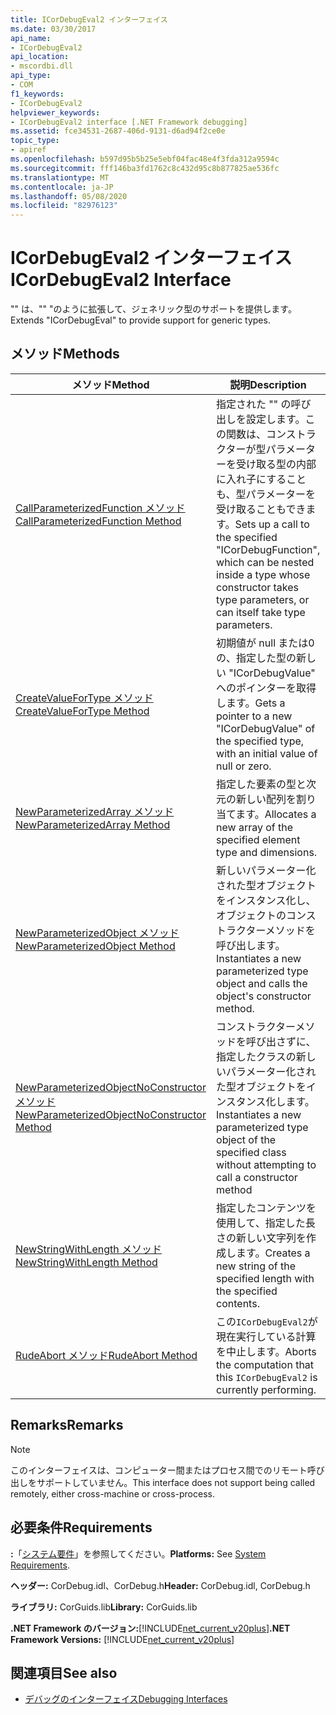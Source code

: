 ```yaml
---
title: ICorDebugEval2 インターフェイス
ms.date: 03/30/2017
api_name:
- ICorDebugEval2
api_location:
- mscordbi.dll
api_type:
- COM
f1_keywords:
- ICorDebugEval2
helpviewer_keywords:
- ICorDebugEval2 interface [.NET Framework debugging]
ms.assetid: fce34531-2687-406d-9131-d6ad94f2ce0e
topic_type:
- apiref
ms.openlocfilehash: b597d95b5b25e5ebf04fac48e4f3fda312a9594c
ms.sourcegitcommit: fff146ba3fd1762c8c432d95c8b877825ae536fc
ms.translationtype: MT
ms.contentlocale: ja-JP
ms.lasthandoff: 05/08/2020
ms.locfileid: "82976123"
---
```

# <a name="icordebugeval2-interface"></a><span data-ttu-id="c0f54-102">ICorDebugEval2 インターフェイス</span><span class="sxs-lookup"><span data-stu-id="c0f54-102">ICorDebugEval2 Interface</span></span>

<span data-ttu-id="c0f54-103">"" は、"" "のように拡張して、ジェネリック型のサポートを提供します。</span><span class="sxs-lookup"><span data-stu-id="c0f54-103">Extends "ICorDebugEval" to provide support for generic types.</span></span>  
  
## <a name="methods"></a><span data-ttu-id="c0f54-104">メソッド</span><span class="sxs-lookup"><span data-stu-id="c0f54-104">Methods</span></span>  
  
|<span data-ttu-id="c0f54-105">メソッド</span><span class="sxs-lookup"><span data-stu-id="c0f54-105">Method</span></span>|<span data-ttu-id="c0f54-106">説明</span><span class="sxs-lookup"><span data-stu-id="c0f54-106">Description</span></span>|  
|------------|-----------------|  
|[<span data-ttu-id="c0f54-107">CallParameterizedFunction メソッド</span><span class="sxs-lookup"><span data-stu-id="c0f54-107">CallParameterizedFunction Method</span></span>](icordebugeval2-callparameterizedfunction-method.md)|<span data-ttu-id="c0f54-108">指定された "" の呼び出しを設定します。この関数は、コンストラクターが型パラメーターを受け取る型の内部に入れ子にすることも、型パラメーターを受け取ることもできます。</span><span class="sxs-lookup"><span data-stu-id="c0f54-108">Sets up a call to the specified "ICorDebugFunction", which can be nested inside a type whose constructor takes type parameters, or can itself take type parameters.</span></span>|  
|[<span data-ttu-id="c0f54-109">CreateValueForType メソッド</span><span class="sxs-lookup"><span data-stu-id="c0f54-109">CreateValueForType Method</span></span>](icordebugeval2-createvaluefortype-method.md)|<span data-ttu-id="c0f54-110">初期値が null または0の、指定した型の新しい "ICorDebugValue" へのポインターを取得します。</span><span class="sxs-lookup"><span data-stu-id="c0f54-110">Gets a pointer to a new "ICorDebugValue" of the specified type, with an initial value of null or zero.</span></span>|  
|[<span data-ttu-id="c0f54-111">NewParameterizedArray メソッド</span><span class="sxs-lookup"><span data-stu-id="c0f54-111">NewParameterizedArray Method</span></span>](icordebugeval2-newparameterizedarray-method.md)|<span data-ttu-id="c0f54-112">指定した要素の型と次元の新しい配列を割り当てます。</span><span class="sxs-lookup"><span data-stu-id="c0f54-112">Allocates a new array of the specified element type and dimensions.</span></span>|  
|[<span data-ttu-id="c0f54-113">NewParameterizedObject メソッド</span><span class="sxs-lookup"><span data-stu-id="c0f54-113">NewParameterizedObject Method</span></span>](icordebugeval2-newparameterizedobject-method.md)|<span data-ttu-id="c0f54-114">新しいパラメーター化された型オブジェクトをインスタンス化し、オブジェクトのコンストラクターメソッドを呼び出します。</span><span class="sxs-lookup"><span data-stu-id="c0f54-114">Instantiates a new parameterized type object and calls the object's constructor method.</span></span>|  
|[<span data-ttu-id="c0f54-115">NewParameterizedObjectNoConstructor メソッド</span><span class="sxs-lookup"><span data-stu-id="c0f54-115">NewParameterizedObjectNoConstructor Method</span></span>](icordebugeval2-newparameterizedobjectnoconstructor-method.md)|<span data-ttu-id="c0f54-116">コンストラクターメソッドを呼び出さずに、指定したクラスの新しいパラメーター化された型オブジェクトをインスタンス化します。</span><span class="sxs-lookup"><span data-stu-id="c0f54-116">Instantiates a new parameterized type object of the specified class without attempting to call a constructor method</span></span>|  
|[<span data-ttu-id="c0f54-117">NewStringWithLength メソッド</span><span class="sxs-lookup"><span data-stu-id="c0f54-117">NewStringWithLength Method</span></span>](icordebugeval2-newstringwithlength-method.md)|<span data-ttu-id="c0f54-118">指定したコンテンツを使用して、指定した長さの新しい文字列を作成します。</span><span class="sxs-lookup"><span data-stu-id="c0f54-118">Creates a new string of the specified length with the specified contents.</span></span>|  
|[<span data-ttu-id="c0f54-119">RudeAbort メソッド</span><span class="sxs-lookup"><span data-stu-id="c0f54-119">RudeAbort Method</span></span>](icordebugeval2-rudeabort-method.md)|<span data-ttu-id="c0f54-120">この`ICorDebugEval2`が現在実行している計算を中止します。</span><span class="sxs-lookup"><span data-stu-id="c0f54-120">Aborts the computation that this `ICorDebugEval2` is currently performing.</span></span>|  
  
## <a name="remarks"></a><span data-ttu-id="c0f54-121">Remarks</span><span class="sxs-lookup"><span data-stu-id="c0f54-121">Remarks</span></span>  
  
> [!NOTE]
> <span data-ttu-id="c0f54-122">このインターフェイスは、コンピューター間またはプロセス間でのリモート呼び出しをサポートしていません。</span><span class="sxs-lookup"><span data-stu-id="c0f54-122">This interface does not support being called remotely, either cross-machine or cross-process.</span></span>  
  
## <a name="requirements"></a><span data-ttu-id="c0f54-123">必要条件</span><span class="sxs-lookup"><span data-stu-id="c0f54-123">Requirements</span></span>  
 <span data-ttu-id="c0f54-124">**:**「[システム要件](../../get-started/system-requirements.md)」を参照してください。</span><span class="sxs-lookup"><span data-stu-id="c0f54-124">**Platforms:** See [System Requirements](../../get-started/system-requirements.md).</span></span>  
  
 <span data-ttu-id="c0f54-125">**ヘッダー:** CorDebug.idl、CorDebug.h</span><span class="sxs-lookup"><span data-stu-id="c0f54-125">**Header:** CorDebug.idl, CorDebug.h</span></span>  
  
 <span data-ttu-id="c0f54-126">**ライブラリ:** CorGuids.lib</span><span class="sxs-lookup"><span data-stu-id="c0f54-126">**Library:** CorGuids.lib</span></span>  
  
 <span data-ttu-id="c0f54-127">**.NET Framework のバージョン:**[!INCLUDE[net_current_v20plus](../../../../includes/net-current-v20plus-md.md)]</span><span class="sxs-lookup"><span data-stu-id="c0f54-127">**.NET Framework Versions:** [!INCLUDE[net_current_v20plus](../../../../includes/net-current-v20plus-md.md)]</span></span>  
  
## <a name="see-also"></a><span data-ttu-id="c0f54-128">関連項目</span><span class="sxs-lookup"><span data-stu-id="c0f54-128">See also</span></span>

- [<span data-ttu-id="c0f54-129">デバッグのインターフェイス</span><span class="sxs-lookup"><span data-stu-id="c0f54-129">Debugging Interfaces</span></span>](debugging-interfaces.md)

